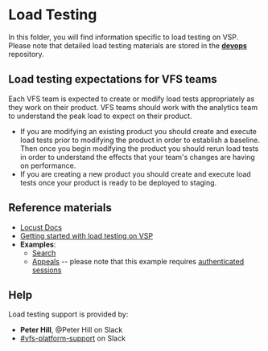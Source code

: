 # Load Testing
In this folder, you will find information specific to load testing on VSP.  Please note that detailed load testing materials are stored in the **[devops](https://github.com/department-of-veterans-affairs/devops/tree/master/loadtest)** repository.

## Load testing expectations for VFS teams
Each VFS team is expected to create or modify load tests appropriately as they work on their product.  VFS teams should work with the analytics team to understand the peak load to expect on their product.
- If you are modifying an existing product you should create and execute load tests prior to modifying the product in order to establish a baseline.  Then once you begin modifying the product you should rerun load tests in order to understand the effects that your team's changes are having on performance.
- If you are creating a new product you should create and execute load tests once your product is ready to be deployed to staging.

## Reference materials
- [Locust Docs](https://docs.locust.io/en/stable/)
- [Getting started with load testing on VSP](https://github.com/department-of-veterans-affairs/devops/tree/master/loadtest)
- **Examples**:
  - [Search](https://github.com/department-of-veterans-affairs/devops/tree/master/loadtest/search)
  - [Appeals](https://github.com/department-of-veterans-affairs/devops/tree/master/loadtest/appealsv2) -- please note that this example requires [authenticated sessions](auth-session-loadtest.md)

## Help
Load testing support is provided by:  
- **Peter Hill**, @Peter Hill on Slack
- [#vfs-platform-support](https://dsva.slack.com/channels/vfs-platform-support) on Slack
